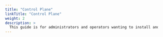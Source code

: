 ```yaml
---
title: "Control Plane"
linkTitle: "Control Plane"
weight: 2
description: >
  This guide is for administrators and operators wanting to install and configure PipeCD for other developers.
---
```


